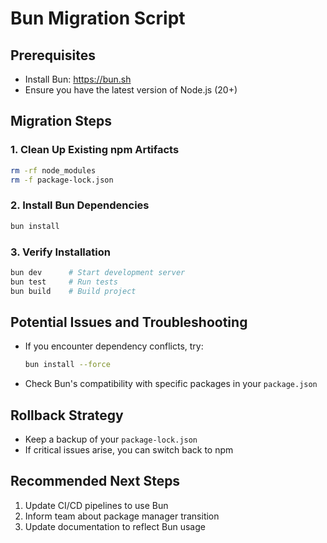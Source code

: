 # Bun Migration Script

## Prerequisites
- Install Bun: https://bun.sh
- Ensure you have the latest version of Node.js (20+)

## Migration Steps

### 1. Clean Up Existing npm Artifacts
```bash
rm -rf node_modules
rm -f package-lock.json
```

### 2. Install Bun Dependencies
```bash
bun install
```

### 3. Verify Installation
```bash
bun dev      # Start development server
bun test     # Run tests
bun build    # Build project
```

## Potential Issues and Troubleshooting
- If you encounter dependency conflicts, try:
  ```bash
  bun install --force
  ```
- Check Bun's compatibility with specific packages in your `package.json`

## Rollback Strategy
- Keep a backup of your `package-lock.json`
- If critical issues arise, you can switch back to npm

## Recommended Next Steps
1. Update CI/CD pipelines to use Bun
2. Inform team about package manager transition
3. Update documentation to reflect Bun usage